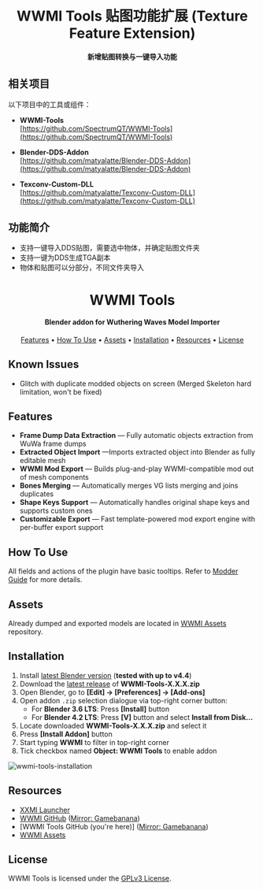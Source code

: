 <h1 align="center">WWMI Tools 贴图功能扩展 (Texture Feature Extension)</h1>

<h4 align="center">新增贴图转换与一键导入功能</h4>



## 相关项目 

以下项目中的工具或组件：
- **WWMI-Tools**  
  [https://github.com/SpectrumQT/WWMI-Tools](https://github.com/SpectrumQT/WWMI-Tools)

- **Blender-DDS-Addon**  
  [https://github.com/matyalatte/Blender-DDS-Addon](https://github.com/matyalatte/Blender-DDS-Addon)

- **Texconv-Custom-DLL**  
  [https://github.com/matyalatte/Texconv-Custom-DLL](https://github.com/matyalatte/Texconv-Custom-DLL)

## 功能简介

- 支持一键导入DDS贴图，需要选中物体，并确定贴图文件夹
- 支持一键为DDS生成TGA副本
- 物体和贴图可以分部分，不同文件夹导入  

  
    
<h1 align="center">WWMI Tools</h1>

<h4 align="center">Blender addon for Wuthering Waves Model Importer</h4>
<p align="center">
  <a href="#features">Features</a> •
  <a href="#how-to-use">How To Use</a> • 
  <a href="#assets">Assets</a> •
  <a href="#installation">Installation</a> •
  <a href="#resources">Resources</a> •
  <a href="#license">License</a>
</p>

## Known Issues

- Glitch with duplicate modded objects on screen (Merged Skeleton hard limitation, won't be fixed)

## Features  

- **Frame Dump Data Extraction** — Fully automatic objects extraction from WuWa frame dumps
- **Extracted Object Import** —Imports extracted object into Blender as fully editable mesh
- **WWMI Mod Export** — Builds plug-and-play WWMI-compatible mod out of mesh components
- **Bones Merging** — Automatically merges VG lists merging and joins duplicates 
- **Shape Keys Support** — Automatically handles original shape keys and supports custom ones
- **Customizable Export** — Fast template-powered mod export engine with per-buffer export support

## How To Use

All fields and actions of the plugin have basic tooltips. Refer to [Modder Guide](https://github.com/SpectrumQT/WWMI-TOOLS/blob/main/guides/modder_guide.md) for more details.

## Assets  

Already dumped and exported models are located in [WWMI Assets](https://github.com/SpectrumQT/WWMI-Assets) repository.

## Installation

1. Install [latest Blender version](https://www.blender.org/download/) (**tested with up to v4.4**)
2. Download the [latest release](https://github.com/SpectrumQT/WWMI-Tools/releases/latest) of **WWMI-Tools-X.X.X.zip**
3. Open Blender, go to **[Edit] -> [Preferences] -> [Add-ons]**
4. Open addon `.zip` selection dialogue via top-right corner button:
    * For **Blender 3.6 LTS**: Press **[Install]** button
    * For **Blender 4.2 LTS**: Press **[V]** button and select **Install from Disk...**
5. Locate downloaded **WWMI-Tools-X.X.X.zip** and select it
6. Press **[Install Addon]** button
7. Start typing  **WWMI** to filter in top-right corner
8. Tick checkbox named **Object: WWMI Tools** to enable addon

![wwmi-tools-installation](https://github.com/SpectrumQT/WWMI-TOOLS/blob/main/public-media/Installation.gif)

## Resources

- [XXMI Launcher](https://github.com/SpectrumQT/XXMI-Launcher)
- [WWMI GitHub](https://github.com/SpectrumQT/WWMI) ([Mirror: Gamebanana](https://gamebanana.com/tools/17252))
- [WWMI Tools GitHub (you're here)] ([Mirror: Gamebanana](https://gamebanana.com/tools/17289))
- [WWMI Assets](https://github.com/SpectrumQT/WWMI-Assets)
  
## License

WWMI Tools is licensed under the [GPLv3 License](https://github.com/SpectrumQT/WWMI-Tools/blob/main/LICENSE).
